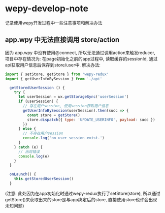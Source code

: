 # wepy-develop-note
记录使用wepy开发过程中一些注意事项和解决办法

## app.wpy 中无法直接调用 store/action

因为 app.wpy 中没有使用@connect, 所以无法通过调用action来触发reducer, 项目中存在情况为:
在page初始化之前的app过程中, 读取缓存的sessionId, 通过api获取用户信息后保存到store/user中.
解决办法:
```javascript
import { setStore, getStore } from 'wepy-redux'
import { getUserInfoBySession } from './api'
```
```javascript
  getStoredUserSession () {
    try {
      let userSession = wx.getStorageSync('userSession')
      if (userSession) {
        // 存在用户session, 使用session获取用户信息
        getUserInfoBySession(userSession).then(succ => {
          const store = getStore()
          store.dispatch({ type: 'UPDATE_USERINFO', payload: succ })
        })
      } else {
        // 不存在用户session
        console.log('no user session exist.')
      }
    } catch (e) {
      // 出现错误
      console.log(e)
    }
  }
```
``` javascript
  onLaunch() {
    this.getStoredUserSession()
  }
```
(注意: 此处因为在app初始化时通过wepy-redux执行了setStore(store), 所以通过getStore()来获取出来的store是与app绑定后的store, 直接使用store也许会出现未知问题)
